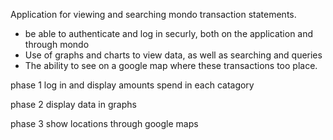 Application for viewing and searching mondo transaction statements.

- be able to authenticate and log in securly, both on the application and through mondo
- Use of graphs and charts to view data, as well as searching and queries
- The ability to see on a google map where these transactions too place.

phase 1
log in and display amounts spend in each catagory

phase 2
display data in graphs

phase 3 
show locations through google maps
